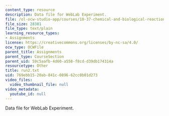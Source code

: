 ```yaml
---
content_type: resource
description: Data file for WebLab Experiment.
file: /ol-ocw-studio-app/courses/10-37-chemical-and-biological-reaction-engineering-spring-2007/769ebb1520ab841c089662cc0b01d273_run2.txt
file_size: 28381
file_type: text/plain
learning_resource_types:
- Assignments
license: https://creativecommons.org/licenses/by-nc-sa/4.0/
ocw_type: OCWFile
parent_title: Assignments
parent_type: CourseSection
parent_uid: 59c5aafb-4d60-a558-f8cd-d39db174314a
resourcetype: Other
title: run2.txt
uid: 769ebb15-20ab-841c-0896-62cc0b01d273
video_files:
  video_thumbnail_file: null
video_metadata:
  youtube_id: null
---
```

Data file for WebLab Experiment.